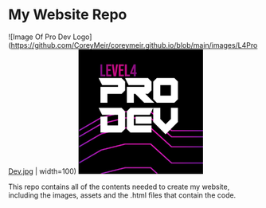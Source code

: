 # My Website Repo
![Image Of Pro Dev Logo](https://github.com/CoreyMeir/coreymeir.github.io/blob/main/images/L4ProDev.jpg | width=100)
<img src="https://github.com/CoreyMeir/coreymeir.github.io/blob/main/images/L4ProDev.jpg" alt="Image Of Pro Dev Logo" width="250" height="250">

This repo contains all of the contents needed to create my website, including the images, assets and the .html files that contain the code.
